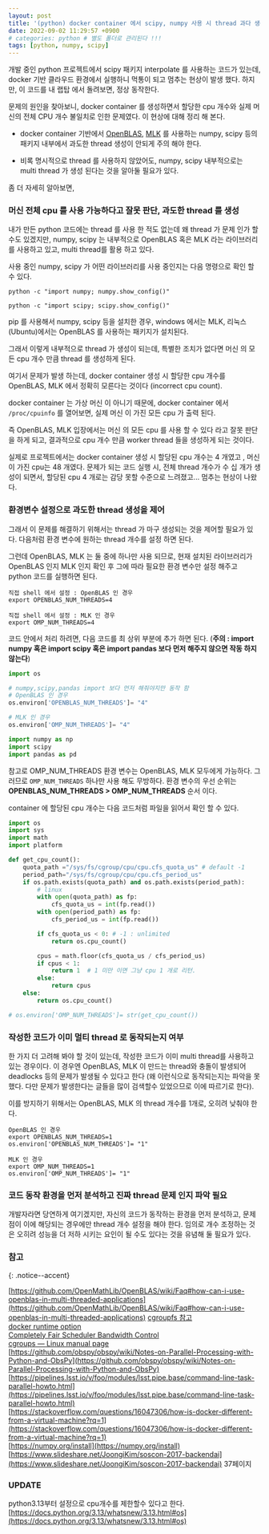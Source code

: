 ```yaml
---
layout: post
title: '(python) docker container 에서 scipy, numpy 사용 시 thread 과다 생성 문제 (incorrect cpu count)'
date: 2022-09-02 11:29:57 +0900
# categories: python # 별도 폴더로 관리된다 !!!
tags: [python, numpy, scipy]
---
```


개발 중인 python 프로젝트에서 scipy 패키지 interpolate 를 사용하는 코드가 있는데, docker 기반 클라우드 환경에서 실행하니 먹통이 되고 멈추는 현상이 발생 했다. 하지만, 이 코드를 내 랩탑 에서 돌려보면, 정상 동작한다.

문제의 원인을 찾아보니, docker container 를 생성하면서 할당한 cpu 개수와 실제 머신의 전체 CPU 개수 불일치로 인한 문제였다. 이 현상에 대해 정리 해 본다.

-   <span style="color:{{site.span_h4_color}}">docker container 기반에서 [OpenBLAS](https://github.com/xianyi/OpenBLAS), [MLK](https://en.wikipedia.org/wiki/Math_Kernel_Library) 를 사용하는 numpy, scipy 등의 패키지 내부에서 과도한 thread 생성이 안되게 주의 해야 한다.</span>

-   <span style="color:{{site.span_h4_color}}">비록 명시적으로 thread 를 사용하지 않았어도, numpy, scipy 내부적으로는 multi thread 가 생성 된다는 것을 알아둘 필요가 있다.</span>

좀 더 자세히 알아보면,

<!-- ### 머신 전체 cpu 를 사용 가능하다고 잘못 판단, 과도한 thread 를 생성 -->
<h3> <span style="color:{{site.span_h3_color}}"> 머신 전체 cpu 를 사용 가능하다고 잘못 판단, 과도한 thread 를 생성 </span> </h3>

내가 만든 python 코드에는 thread 를 사용 한 적도 없는데 왜 thread 가 문제 인가 할 수도 있겠지만, numpy, scipy 는 내부적으로 OpenBLAS 혹은 MLK 라는 라이브러리를 사용하고 있고, multi thread를 활용 하고 있다.

사용 중인 numpy, scipy 가 어떤 라이브러리를 사용 중인지는 다음 명령으로 확인 할 수 있다.

    python -c "import numpy; numpy.show_config()"

    python -c "import scipy; scipy.show_config()"

pip 를 사용해서 numpy, scipy 등을 설치한 경우, windows 에서는 MLK, 리눅스(Ubuntu)에서는 OpenBLAS 를 사용하는 패키지가 설치된다.

그래서 이렇게 내부적으로 thread 가 생성이 되는데, 특별한 조치가 없다면 머신 의 모든 cpu 개수 만큼 thread 를 생성하게 된다.

여기서 문제가 발생 하는데, docker container 생성 시 할당한 cpu 개수를 OpenBLAS, MLK 에서 정확히 모른다는 것이다 (incorrect cpu count).

docker container 는 가상 머신 이 아니기 때문에, docker container 에서 `/proc/cpuinfo` 를 열어보면, 실제 머신 이 가진 모든 cpu 가 출력 된다.

즉 OpenBLAS, MLK 입장에서는 머신 의 모든 cpu 를 사용 할 수 있다 라고 잘못 판단을 하게 되고, 결과적으로 cpu 개수 만큼 worker thread 들을 생성하게 되는 것이다.

실제로 프로젝트에서는 docker container 생성 시 할당된 cpu 개수는 4 개였고 , 머신 이 가진 cpu는 48 개였다. 문제가 되는 코드 실행 시, 전체 thread 개수가 수 십 개가 생성이 되면서, 할당된 cpu 4 개로는 감당 못할 수준으로 느려졌고... 멈추는 현상이 나왔다.

<!-- ### 환경변수 설정으로 과도한 thread 생성을 제어 -->
<h3> <span style="color:{{site.span_h3_color}}"> 환경변수 설정으로 과도한 thread 생성을 제어 </span> </h3>

그래서 이 문제를 해결하기 위해서는 thread 가 마구 생성되는 것을 제어할 필요가 있다. 다음처럼 환경 변수에 원하는 thread 개수를 설정 하면 된다.

그런데 OpenBLAS, MLK 는 둘 중에 하나만 사용 되므로, 현재 설치된 라이브러리가 OpenBLAS 인지 MLK 인지 확인 후 그에 따라 필요한 환경 변수만 설정 해주고 python 코드를 실행하면 된다.

    직접 shell 에서 설정 : OpenBLAS 인 경우
    export OPENBLAS_NUM_THREADS=4

    직접 shell 에서 설정 : MLK 인 경우
    export OMP_NUM_THREADS=4

코드 안에서 처리 하려면, 다음 코드를 최 상위 부분에 추가 하면 된다. (**주의 : import numpy 혹은 import scipy 혹은 import pandas 보다 먼저 해주지 않으면 작동 하지 않는다**)

```python
import os

# numpy,scipy,pandas import 보다 먼저 해줘야지만 동작 함
# OpenBLAS 인 경우
os.environ['OPENBLAS_NUM_THREADS']= "4"

# MLK 인 경우
os.environ['OMP_NUM_THREADS']= "4"

import numpy as np
import scipy
import pandas as pd
```

참고로 OMP_NUM_THREADS 환경 변수는 OpenBLAS, MLK 모두에게 가능하다. 그러므로 `OMP_NUM_THREADS` 하나만 사용 해도 무방하다. 환경 변수의 우선 순위는 **OPENBLAS_NUM_THREADS > OMP_NUM_THREADS** 순서 이다.

container 에 할당된 cpu 개수는 다음 코드처럼 파일을 읽어서 확인 할 수 있다.

```python
import os
import sys
import math
import platform

def get_cpu_count():
    quota_path ="/sys/fs/cgroup/cpu/cpu.cfs_quota_us" # default -1
    period_path="/sys/fs/cgroup/cpu/cpu.cfs_period_us"
    if os.path.exists(quota_path) and os.path.exists(period_path):
        # linux
        with open(quota_path) as fp:
            cfs_quota_us = int(fp.read())
        with open(period_path) as fp:
            cfs_period_us = int(fp.read())

        if cfs_quota_us < 0: # -1 : unlimited
            return os.cpu_count()

        cpus = math.floor(cfs_quota_us / cfs_period_us)
        if cpus < 1:
            return 1  # 1 미만 이면 그냥 cpu 1 개로 리턴.
        else:
            return cpus
    else:
        return os.cpu_count()

# os.environ['OMP_NUM_THREADS']= str(get_cpu_count())
```

<!-- ### 작성한 코드가 이미 thread 를 사용 하는지 여부 -->
<h3> <span style="color:{{site.span_h3_color}}"> 작성한 코드가 이미 멀티 thread 로 동작되는지 여부 </span> </h3>

한 가지 더 고려해 봐야 할 것이 있는데, 작성한 코드가 이미 multi thread를 사용하고 있는 경우이다. 이 경우엔 OpenBLAS, MLK 이 만드는 thread와 충돌이 발생되어 deadlocks 등의 문제가 발생될 수 있다고 한다 (왜 이런식으로 동작되는지는 파악을 못했다. 다만 문제가 발생한다는 글들을 많이 검색할수 있었으므로 이에 따르기로 한다).

이를 방지하기 위해서는 OpenBLAS, MLK 의 thread 개수를 1개로, 오히려 낮춰야 한다.

    OpenBLAS 인 경우
    export OPENBLAS_NUM_THREADS=1
    os.environ['OPENBLAS_NUM_THREADS']= "1"

    MLK 인 경우
    export OMP_NUM_THREADS=1
    os.environ['OMP_NUM_THREADS']= "1"

<!-- ### 코드 동작 환경을 먼저 분석하고 진짜 thread 문제 인지 파악 필요 -->
<h3> <span style="color:{{site.span_h3_color}}"> 코드 동작 환경을 먼저 분석하고 진짜 thread 문제 인지 파악 필요 </span> </h3>

개발자라면 당연하게 여기겠지만, 자신의 코드가 동작하는 환경을 먼저 분석하고, 문제점이 이에 해당되는 경우에만 thread 개수 설정을 해야 한다. 임의로 개수 조정하는 것은 오히려 성능을 더 저하 시키는 요인이 될 수도 있다는 것을 유념해 둘 필요가 있다.

<h3> <span style="color:{{site.span_h3_color}}"> 참고 </span> </h3>
{: .notice--accent}

[https://github.com/OpenMathLib/OpenBLAS/wiki/Faq#how-can-i-use-openblas-in-multi-threaded-applications](https://github.com/OpenMathLib/OpenBLAS/wiki/Faq#how-can-i-use-openblas-in-multi-threaded-applications) 
[cgroupfs 참고](https://tech.kakao.com/2020/06/29/cgroup-driver/)  
[docker runtime option](https://docs.docker.com/config/containers/resource_constraints/#configure-the-default-cfs-scheduler)  
[Completely Fair Scheduler Bandwidth Control](https://www.kernel.org/doc/Documentation/scheduler/sched-bwc.txt)  
[cgroups — Linux manual page](https://man7.org/linux/man-pages/man7/cgroups.7.html)  
[https://github.com/obspy/obspy/wiki/Notes-on-Parallel-Processing-with-Python-and-ObsPy](https://github.com/obspy/obspy/wiki/Notes-on-Parallel-Processing-with-Python-and-ObsPy)  
[https://pipelines.lsst.io/v/foo/modules/lsst.pipe.base/command-line-task-parallel-howto.html](https://pipelines.lsst.io/v/foo/modules/lsst.pipe.base/command-line-task-parallel-howto.html)  
[https://stackoverflow.com/questions/16047306/how-is-docker-different-from-a-virtual-machine?rq=1](https://stackoverflow.com/questions/16047306/how-is-docker-different-from-a-virtual-machine?rq=1)  
[https://numpy.org/install](https://numpy.org/install)  
[https://www.slideshare.net/JoongiKim/soscon-2017-backendai](https://www.slideshare.net/JoongiKim/soscon-2017-backendai) 37페이지

### UPDATE

python3.13부터 설정으로 cpu개수를 제한할수 있다고 한다. [https://docs.python.org/3.13/whatsnew/3.13.html#os](https://docs.python.org/3.13/whatsnew/3.13.html#os)

